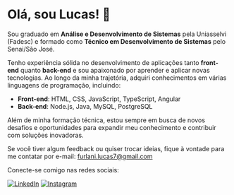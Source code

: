 # Olá, sou Lucas! 👋  
Sou graduado em **Análise e Desenvolvimento de Sistemas** pela Uniasselvi (Fadesc) e formado como **Técnico em Desenvolvimento de Sistemas** pelo Senai/São José.

Tenho experiência sólida no desenvolvimento de aplicações tanto **front-end** quanto **back-end** e sou apaixonado por aprender e aplicar novas tecnologias. Ao longo da minha trajetória, adquiri conhecimentos em várias linguagens de programação, incluindo:

- **Front-end**: HTML, CSS, JavaScript, TypeScript, Angular  
- **Back-end**: Node.js, Java, MySQL, PostgreSQL

Além de minha formação técnica, estou sempre em busca de novos desafios e oportunidades para expandir meu conhecimento e contribuir com soluções inovadoras.

Se você tiver algum feedback ou quiser trocar ideias, fique à vontade para me contatar por e-mail: [furlani.lucas7@gmail.com](mailto:furlani.lucas7@gmail.com)

Conecte-se comigo nas redes sociais:  

[![LinkedIn](https://img.shields.io/badge/LinkedIn-0077B5?style=flat&logo=linkedin&logoColor=white)](https://www.linkedin.com/in/lucasfurlani)
[![Instagram](https://img.shields.io/badge/Instagram-E4405F?style=flat&logo=instagram&logoColor=white)](https://www.instagram.com/lfurlani96)  


